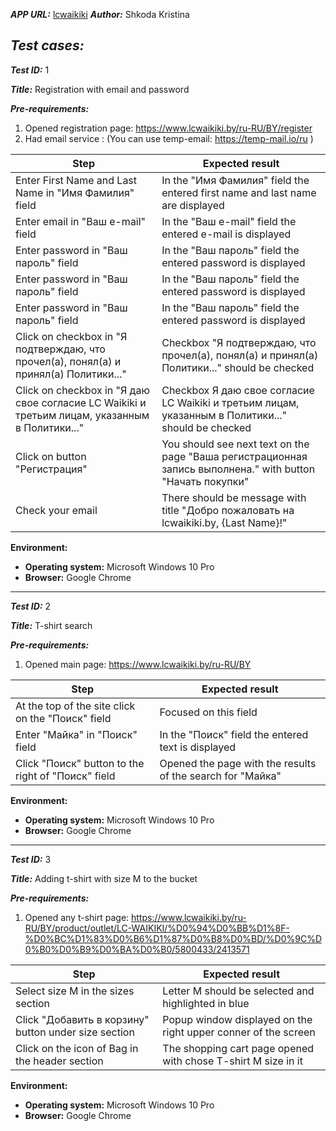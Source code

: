 ***APP URL:***  [lcwaikiki](https://www.lcwaikiki.by/)
***Author:*** Shkoda Kristina

## ***Test cases:***
***Test ID:*** 1

***Title:*** 
Registration with email and password 

***Pre-requirements:***
 1. Opened registration page: https://www.lcwaikiki.by/ru-RU/BY/register
 2. Had email service : (You can use temp-email: https://temp-mail.io/ru )
 
| Step | Expected result |
|--|--|
| Enter First Name and Last Name in "Имя Фамилия" field  | In the "Имя Фамилия" field the entered first name and last name are displayed |
| Enter email in "Ваш e-mail" field  | In the "Ваш e-mail" field the entered e-mail is displayed |
| Enter password in "Ваш пароль" field  | In the "Ваш пароль" field the entered password is displayed |
| Enter password in "Ваш пароль" field  | In the "Ваш пароль" field the entered password is displayed |
| Enter password in "Ваш пароль" field  | In the "Ваш пароль" field the entered password is displayed |
| Click on checkbox in "Я подтверждаю, что прочел(а), понял(а) и принял(а) Политики..."  | Checkbox "Я подтверждаю, что прочел(а), понял(а) и принял(а) Политики..." should be checked |
| Click on checkbox in "Я даю свое согласие LC Waikiki и третьим лицам, указанным в Политики..."  | Checkbox Я даю свое согласие LC Waikiki и третьим лицам, указанным в Политики..." should be checked |
| Click on button "Регистрация"  | You should see next text on the page "Ваша регистрационная запись выполнена." with button "Начать покупки" |
| Check your email  | There should be message with title "Добро пожаловать на lcwaikiki.by, {Last Name}!"  |

**Environment:**

-  **Operating system:** Microsoft Windows 10 Pro
-  **Browser:** Google Chrome

 ----------
 ***Test ID:*** 2

***Title:*** 
T-shirt search 
 
***Pre-requirements:***
 1. Opened main page: https://www.lcwaikiki.by/ru-RU/BY
 
| Step | Expected result |
|--|--|
|At the top of the site click on the "Поиск" field  |Focused on this field |
|Enter "Майка" in "Поиск" field | In the "Поиск" field the entered text is displayed |
|Click "Поиск" button to the right of "Поиск" field | Opened the page with the results of the search for "Майка"|
**Environment:**

-  **Operating system:** Microsoft Windows 10 Pro
-  **Browser:** Google Chrome

 ----------
 ***Test ID:*** 3

***Title:*** 
Adding t-shirt with size M to the bucket 


***Pre-requirements:***
 1. Opened any t-shirt page: https://www.lcwaikiki.by/ru-RU/BY/product/outlet/LC-WAIKIKI/%D0%94%D0%BB%D1%8F-%D0%BC%D1%83%D0%B6%D1%87%D0%B8%D0%BD/%D0%9C%D0%B0%D0%B9%D0%BA%D0%B0/5800433/2413571 
 
| Step | Expected result |
|--|--|
|Select size M in the sizes section|Letter M should be selected and highlighted in blue|
|Click "Добавить в корзину" button under size section| Popup window displayed on the right upper conner of the screen|
|Click on the icon of Bag in the header section| The shopping cart page opened with chose T-shirt M size in it |
**Environment:**

-  **Operating system:** Microsoft Windows 10 Pro
-  **Browser:** Google Chrome